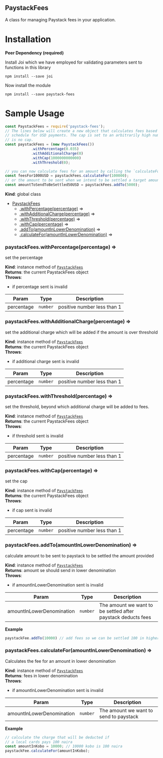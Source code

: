 <a name="PaystackFees"></a>

## PaystackFees
A class for managing Paystack fees in your application.

Installation
============
**Peer Dependency (required)**

Install Joi which we have employed for validating parameters sent to functions in this library
```
npm install --save joi
```
Now install the module
```
npm install --save paystack-fees
```


Sample Usage
============
```javascript
const PaystackFees = require('paystack-fees');
// The lines below will create a new object that calculates fees based on the fee
// schedule for USD payments. The cap is set to an arbitrarily high number since there
// is no cap.
const paystackFees = (new PaystackFees())
            .withPercentage(0.035)
            .withAdditionalCharge(0)
            .withCap(1000000000000)
            .withThreshold(0);

// you can now calculate fees for an amount by calling the `calculateFor` function
const feesFor1000USD = paystackFees.calculateFor(100000);
// or the amount to be sent when we intend to be settled a target amount
const amountToSendToBeSettled50USD = paystackFees.addTo(5000);
```

**Kind**: global class  

* [PaystackFees](#PaystackFees)
    * [.withPercentage(percentage)](#PaystackFees+withPercentage) ⇒
    * [.withAdditionalCharge(percentage)](#PaystackFees+withAdditionalCharge) ⇒
    * [.withThreshold(percentage)](#PaystackFees+withThreshold) ⇒
    * [.withCap(percentage)](#PaystackFees+withCap) ⇒
    * [.addTo(amountInLowerDenomination)](#PaystackFees+addTo) ⇒
    * [.calculateFor(amountInLowerDenomination)](#PaystackFees+calculateFor) ⇒

<a name="PaystackFees+withPercentage"></a>

### paystackFees.withPercentage(percentage) ⇒
set the percentage

**Kind**: instance method of [<code>PaystackFees</code>](#PaystackFees)  
**Returns**: the current PaystackFees object  
**Throws**:

- if percentage sent is invalid


| Param | Type | Description |
| --- | --- | --- |
| percentage | <code>number</code> | positive number less than 1 |

<a name="PaystackFees+withAdditionalCharge"></a>

### paystackFees.withAdditionalCharge(percentage) ⇒
set the additional charge which will be added if the amount is over threshold

**Kind**: instance method of [<code>PaystackFees</code>](#PaystackFees)  
**Returns**: the current PaystackFees object  
**Throws**:

- if additional charge sent is invalid


| Param | Type | Description |
| --- | --- | --- |
| percentage | <code>number</code> | positive number less than 1 |

<a name="PaystackFees+withThreshold"></a>

### paystackFees.withThreshold(percentage) ⇒
set the threshold, beyond which additional charge
will be added to fees.

**Kind**: instance method of [<code>PaystackFees</code>](#PaystackFees)  
**Returns**: the current PaystackFees object  
**Throws**:

- if threshold sent is invalid


| Param | Type | Description |
| --- | --- | --- |
| percentage | <code>number</code> | positive number less than 1 |

<a name="PaystackFees+withCap"></a>

### paystackFees.withCap(percentage) ⇒
set the cap

**Kind**: instance method of [<code>PaystackFees</code>](#PaystackFees)  
**Returns**: the current PaystackFees object  
**Throws**:

- if cap sent is invalid


| Param | Type | Description |
| --- | --- | --- |
| percentage | <code>number</code> | positive number less than 1 |

<a name="PaystackFees+addTo"></a>

### paystackFees.addTo(amountInLowerDenomination) ⇒
calculate amount to be sent to paystack to be settled the amount provided

**Kind**: instance method of [<code>PaystackFees</code>](#PaystackFees)  
**Returns**: amount se should send in lower denomination  
**Throws**:

- if amountInLowerDenomination sent is invalid


| Param | Type | Description |
| --- | --- | --- |
| amountInLowerDenomination | <code>number</code> | The amount we want to be settled after paystack deducts fees |

**Example**  
```js
paystackFee.addTo(10000) // add fees so we can be settled 100 in higher denomination
```
<a name="PaystackFees+calculateFor"></a>

### paystackFees.calculateFor(amountInLowerDenomination) ⇒
Calculates the fee for an amount in lower denomination

**Kind**: instance method of [<code>PaystackFees</code>](#PaystackFees)  
**Returns**: fees in lower denomination  
**Throws**:

- if amountInLowerDenomination sent is invalid


| Param | Type | Description |
| --- | --- | --- |
| amountInLowerDenomination | <code>number</code> | The amount we want to send to paystack |

**Example**  
```js
// calculate the charge that will be deducted if
// a local cards pays 100 naira
const amountInKobo = 10000; // 10000 kobo is 100 naira
paystackFee.calculateFor(amountInKobo);
```

